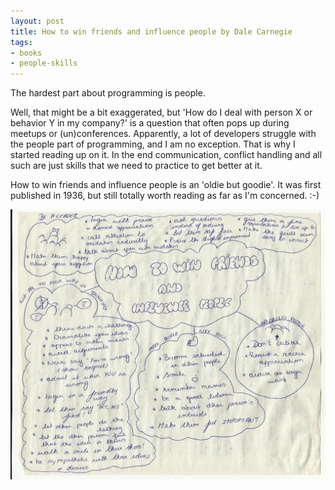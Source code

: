 ```yaml
---
layout: post
title: How to win friends and influence people by Dale Carnegie
tags:
- books
- people-skills
---
```


The hardest part about programming is people.

Well, that might be a bit exaggerated, but 'How do I deal with person X or behavior Y in my company?' is a question that often pops up during meetups or (un)conferences. Apparently, a lot of developers struggle with the people part of programming, and I am no exception.
That is why I started reading up on it. In the end communication, conflict handling and all such are just skills that we need to
practice to get better at it.

How to win friends and influence people is an 'oldie but goodie'. It was first published in 1936, but still totally worth reading as far
as I'm concerned. :-)

<!--more-->

![placeholder](/public/mindmaps/win-friends.jpeg "How to win friends and influence people")
